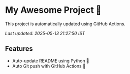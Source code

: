 # My Awesome Project 🚀

This project is automatically updated using GitHub Actions.

_Last updated: 2025-05-13 21:27:50 IST_

## Features
- Auto-update README using Python 🐍
- Auto Git push with GitHub Actions 🤖
